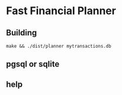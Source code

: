 # Fast Financial Planner

## Building

```
make && ./dist/planner mytransactions.db 
```

## pgsql or sqlite

## help
